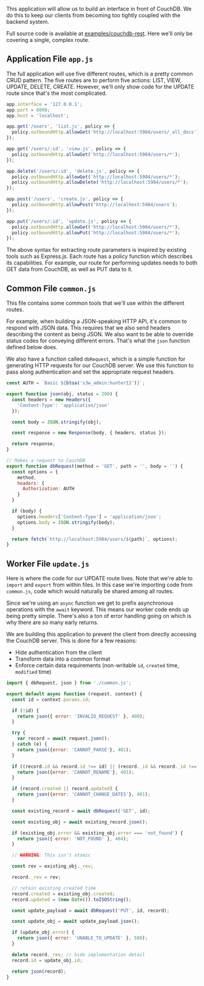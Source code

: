 This application will allow us to build an interface in front of CouchDB. We do
this to keep our clients from becoming too tightly coupled with the backend
system.

Full source code is available at
[examples/couchdb-rest](https://github.com/IntrinsicLabs/osgood/tree/master/examples/couchdb-rest).
Here we'll only be covering a single, complex route.

## Application File `app.js`

The full application will use five different routes, which is a pretty common
CRUD pattern. The five routes are to perform five actions: LIST, VIEW, UPDATE,
DELETE, CREATE. However, we'll only show code for the UPDATE route since that's
the most complicated.

```javascript
app.interface = '127.0.0.1';
app.port = 8000;
app.host = 'localhost';

app.get('/users', 'list.js', policy => {
  policy.outboundHttp.allowGet('http://localhost:5984/users/_all_docs');
});

app.get('/users/:id', 'view.js', policy => {
  policy.outboundHttp.allowGet('http://localhost:5984/users/*');
});

app.delete('/users/:id', 'delete.js', policy => {
  policy.outboundHttp.allowGet('http://localhost:5984/users/*');
  policy.outboundHttp.allowDelete('http://localhost:5984/users/*');
});

app.post('/users', 'create.js', policy => {
  policy.outboundHttp.allowPost('http://localhost:5984/users');
});

app.put('/users/:id', 'update.js', policy => {
  policy.outboundHttp.allowGet('http://localhost:5984/users/*');
  policy.outboundHttp.allowPut('http://localhost:5984/users/*');
});
```

The above syntax for extracting route parameters is inspired by existing tools
such as Express.js. Each route has a policy function which describes its
capabilities. For example, our route for performing updates needs to both GET
data from CouchDB, as well as PUT data to it.

## Common File `common.js`

This file contains some common tools that we'll use within the different
routes.

For example, when building a JSON-speaking HTTP API, it's common to respond
with JSON data. This requires that we also send headers describing the content
as being JSON. We also want to be able to override status codes for conveying
different errors. That's what the `json` function defined below does.

We also have a function called `dbRequest`, which is a simple function for
generating HTTP requests for our CouchDB server. We use this function to pass
along authentication and set the appropriate request headers.

```javascript
const AUTH = `Basic ${btoa('s3w_admin:hunter12')}`;

export function json(obj, status = 200) {
  const headers = new Headers({
    'Content-Type': 'application/json'
  });

  const body = JSON.stringify(obj);

  const response = new Response(body, { headers, status });

  return response;
}

// Makes a request to CouchDB
export function dbRequest(method = 'GET', path = '', body = '') {
  const options = {
    method,
    headers: {
      Authorization: AUTH
    }
  }

  if (body) {
    options.headers['Content-Type'] = 'application/json';
    options.body = JSON.stringify(body);
  }

  return fetch(`http://localhost:5984/users/${path}`, options);
}
```

## Worker File `update.js`

Here is where the code for our UPDATE route lives. Note that we're able to
`import` and `export` from within files. In this case we're importing code from
`common.js`, code which would naturally be shared among all routes.

Since we're using an `async` function we get to prefix asynchronous operations
with the `await` keyword. This means our worker code ends up being pretty
simple. There's also a ton of error handling going on which is why there are so
many early returns.

We are building this application to prevent the client from directly accessing
the CouchDB server. This is done for a few reasons:

- Hide authentication from the client
- Transform data into a common format
- Enforce certain data requirements (non-writable `id`, `created` time, `modified` time)

```javascript
import { dbRequest, json } from './common.js';

export default async function (request, context) {
  const id = context.params.id;

  if (!id) {
    return json({ error: 'INVALID_REQUEST' }, 400);
  }

  try {
    var record = await request.json();
  } catch (e) {
    return json({error: 'CANNOT_PARSE'}, 401);
  }

  if ((record.id && record.id !== id) || (record._id && record._id !== id)) {
    return json({error: 'CANNOT_RENAME'}, 401);
  }

  if (record.created || record.updated) {
    return json({error: 'CANNOT_CHANGE_DATES'}, 401);
  }

  const existing_record = await dbRequest('GET', id);

  const existing_obj = await existing_record.json();

  if (existing_obj.error && existing_obj.error === 'not_found') {
    return json({ error: 'NOT_FOUND' }, 404);
  }

  // WARNING: This isn't atomic

  const rev = existing_obj._rev;

  record._rev = rev;

  // retain existing created time
  record.created = existing_obj.created;
  record.updated = (new Date()).toISOString();

  const update_payload = await dbRequest('PUT', id, record);

  const update_obj = await update_payload.json();

  if (update_obj.error) {
    return json({ error: 'UNABLE_TO_UPDATE' }, 500);
  }

  delete record._rev; // hide implementation detail
  record.id = update_obj.id;

  return json(record);
}
```
